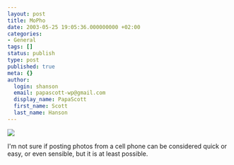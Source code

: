 ```yaml
---
layout: post
title: MoPho
date: 2003-05-25 19:05:36.000000000 +02:00
categories:
- General
tags: []
status: publish
type: post
published: true
meta: {}
author:
  login: shanson
  email: papascott-wp@gmail.com
  display_name: PapaScott
  first_name: Scott
  last_name: Hanson
---
```

<p><img src="/fotos/200305251959dbdf27ea.jpeg" /></p>
<p>I'm not sure if posting photos from a cell phone can be considered quick or easy, or even sensible, but it is at least possible.</p>
